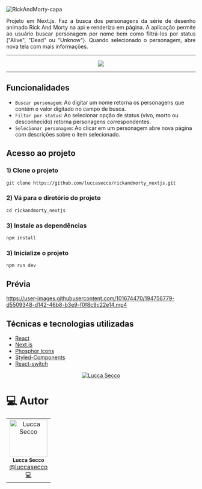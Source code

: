 

![RickAndMorty-capa](https://user-images.githubusercontent.com/101674470/194730275-8cedb21b-b808-43e3-bf3e-545c04f29f75.jpg)

<p align="justify">Projeto em Next.js. Faz a busca dos personagens da série de desenho animado Rick And Morty na api e renderiza em página. A aplicação permite ao usuário buscar personagem por nome bem como filtrá-los por status ("Alive", "Dead" ou "Unknow"). Quando selecionado o personagem, abre nova tela com mais informações.</p>

<hr />

<p align="center">
<img src="http://img.shields.io/static/v1?label=STATUS&message=EM%20DESENVOLVIMENTO&color=GREEN&style=for-the-badge"/>
</p>

<hr />

## Funcionalidades

- ``Buscar personagem``: Ao digitar um nome retorna os personagens que contém o valor digitado no campo de busca.
- ``Filtar por status``: Ao selecionar opção de status (vivo, morto ou desconhecido) retorna personagens correspondentes.
- ``Selecionar personagem``: Ao clicar em um personagem abre nova página com descrições sobre o item selecionado.

## Acesso ao projeto

### 1) Clone o projeto
`git clone https://github.com/luccasecco/rickandmorty_nextjs.git`

### 2) Vá para o diretório do projeto
`cd rickandmorty_nextjs`

### 3) Instale as dependências
`npm install`

### 3) Inicialize o projeto
`npm run dev`


## Prévia


https://user-images.githubusercontent.com/101674470/194756779-d5509348-d142-46b8-b3e9-f0f8c9c22e14.mp4



## Técnicas e tecnologias utilizadas

- [React](https://pt-br.reactjs.org/docs/react-component.html)
- [Next.js](https://nextjs.org/)
- [Phosphor Icons](https://phosphoricons.com/)
- [Styled-Components](https://styled-components.com/)
- [React-switch](https://www.npmjs.com/package/react-switch)


<p align="center">
   <a href="https://www.linkedin.com/in/luccaseccodev/">
      <img alt="Lucca Secco" src="https://img.shields.io/badge/-Lucca Secco-2A2C39?style=flat&logo=Linkedin&logoColor=white" />
   </a>
</p>

# :computer: Autor

<table>
 <td align="center">
      <a href="http://github.com/luccasecco/">
        <img src="https://github.com/luccasecco.png" width="100px;" alt="Lucca Secco"/>
        <br />
        <sub>
          <b>Lucca Secco</b>
        </sub>
       </a>
       <br />
       <a href="https://www.linkedin.com/in/luccaseccodev/" title="Linkedin">@luccasecco</a>
       <br />
       <a href="https://www.linkedin.com/in/luccaseccodev/" title="Code">💻</a>
    </td>
</table>
